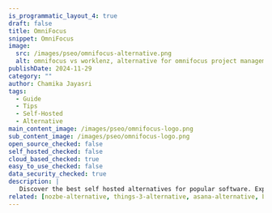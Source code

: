 ```yaml
---
is_programmatic_layout_4: true
draft: false
title: OmniFocus
snippet: OmniFocus
image:
  src: /images/pseo/omnifocus-alternative.png
  alt: omnifocus vs worklenz, alternative for omnifocus project managemet tool, task management, resource management, productivity, self-hosted
publishDate: 2024-11-29
category: ""
author: Chamika Jayasri
tags:
  - Guide
  - Tips
  - Self-Hosted
  - Alternative
main_content_image: /images/pseo/omnifocus-logo.png
sub_content_image: /images/pseo/omnifocus-logo.png
open_source_checked: false
self_hosted_checked: false
cloud_based_checked: true
easy_to_use_checked: false
data_security_checked: true
description: |
   Discover the best self hosted alternatives for popular software. Explore our comprehensive guides and find the perfect solution for your needs today.
related: [nozbe-alternative, things-3-alternative, asana-alternative, bonsai-alternative]
---
```

